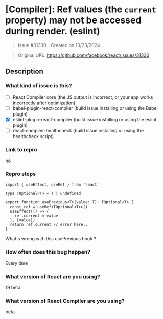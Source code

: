 # [Compiler]: Ref values (the `current` property) may not be accessed during render. (eslint)

> Issue #31330 - Created on 10/23/2024

> Original URL: https://github.com/facebook/react/issues/31330

## Description

### What kind of issue is this?

- [ ] React Compiler core (the JS output is incorrect, or your app works incorrectly after optimization)
- [ ] babel-plugin-react-compiler (build issue installing or using the Babel plugin)
- [X] eslint-plugin-react-compiler (build issue installing or using the eslint plugin)
- [ ] react-compiler-healthcheck (build issue installing or using the healthcheck script)

### Link to repro

no

### Repro steps

```tsx
import { useEffect, useRef } from 'react'

type TOptional<T> = T | undefined

export function usePrevious<T>(value: T): TOptional<T> {
  const ref = useRef<TOptional<T>>()
  useEffect(() => {
    ref.current = value
  }, [value])
  return ref.current // error here.. 
}

```

What's wrong with this usePrevious hook ? 

### How often does this bug happen?

Every time

### What version of React are you using?

19 beta

### What version of React Compiler are you using?

beta
